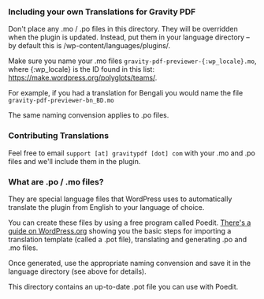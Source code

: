 ### Including your own Translations for Gravity PDF

Don't place any .mo / .po files in this directory. They will be overridden when the plugin is updated. 
Instead, put them in your language directory – by default this is /wp-content/languages/plugins/. 

Make sure you name your .mo files `gravity-pdf-previewer-{:wp_locale}.mo`, where {:wp_locale} is the ID found 
 in this list: https://make.wordpress.org/polyglots/teams/. 
 
For example, if you had a translation for Bengali you would name the file `gravity-pdf-previewer-bn_BD.mo`
 
The same naming convension applies to .po files.
 
### Contributing Translations
 
Feel free to email `support [at] gravitypdf [dot] com` with your .mo and .po files and we'll include them in the plugin. 
 
### What are .po / .mo files? 
 
They are special language files that WordPress uses to automatically translate the plugin from English to your language of choice. 
 
You can create these files by using a free program called Poedit. [There's a guide on WordPress.org](https://make.wordpress.org/polyglots/handbook/tools/poedit) 
 showing you the basic steps for importing a translation template (called a .pot file), translating and generating .po and .mo files.
  
Once generated, use the appropriate naming convension and save it in the language directory (see above for details).
  
This directory contains an up-to-date .pot file you can use with Poedit. 
  
  